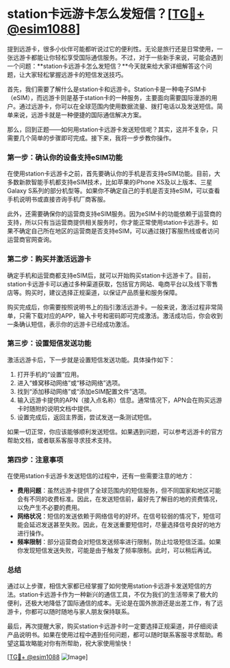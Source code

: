 # station卡远游卡怎么发短信？[[TG💪+ @esim1088](https://t.me/s/esim1088)]

提到远游卡，很多小伙伴可能都听说过它的便利性。无论是旅行还是日常使用，一张远游卡都能让你轻松享受国际通信服务。不过，对于一些新手来说，可能会遇到一个问题：**station卡远游卡怎么发短信？**今天就来给大家详细解答这个问题，让大家轻松掌握远游卡的短信发送技巧。

首先，我们需要了解什么是station卡和远游卡。Station卡是一种电子SIM卡（eSIM），而远游卡则是基于station卡的一种服务，主要面向需要国际漫游的用户。通过远游卡，你可以在全球范围内使用数据流量、拨打电话以及发送短信。简单来说，远游卡就是一种便捷的国际通信解决方案。

那么，回到正题——如何用station卡远游卡发送短信呢？其实，这并不复杂，只需要几个简单的步骤即可完成。接下来，我将一步步教你操作。

### 第一步：确认你的设备支持eSIM功能

在使用station卡远游卡之前，首先要确认你的手机是否支持eSIM功能。目前，大多数新款智能手机都支持eSIM技术，比如苹果的iPhone XS及以上版本、三星Galaxy S系列的部分机型等。如果你不确定自己的手机是否支持eSIM，可以查看手机说明书或直接咨询手机厂商客服。

此外，还需要确保你的运营商支持eSIM服务。因为eSIM卡的功能依赖于运营商的支持，所以只有当运营商提供相关服务时，你才能正常使用station卡远游卡。如果不确定自己所在地区的运营商是否支持eSIM，可以通过拨打客服热线或者访问运营商官网查询。

### 第二步：购买并激活远游卡

确定手机和运营商都支持eSIM后，就可以开始购买station卡远游卡了。目前，station卡远游卡可以通过多种渠道获取，包括官方网站、电商平台以及线下零售店等。购买时，建议选择正规渠道，以保证产品质量和服务保障。

购买完成后，你需要按照说明书上的指引激活远游卡。一般来说，激活过程非常简单，只需下载对应的APP，输入卡号和密码即可完成激活。激活成功后，你会收到一条确认短信，表示你的远游卡已经成功激活。

### 第三步：设置短信发送功能

激活远游卡后，下一步就是设置短信发送功能。具体操作如下：

1. 打开手机的“设置”应用。
2. 进入“蜂窝移动网络”或“移动网络”选项。
3. 找到“添加移动网络”或“添加eSIM配置文件”选项。
4. 输入远游卡提供的APN（接入点名称）信息。通常情况下，APN会在购买远游卡时随附的说明文档中提供。
5. 设置完成后，返回主界面，尝试发送一条测试短信。

如果一切正常，你应该能够顺利发送短信。如果遇到问题，可以参考远游卡的官方帮助文档，或者联系客服寻求技术支持。

### 第四步：注意事项

在使用station卡远游卡发送短信的过程中，还有一些需要注意的地方：

- **费用问题**：虽然远游卡提供了全球范围内的短信服务，但不同国家和地区可能会有不同的收费标准。因此，在发送短信前，最好先了解目的地的资费情况，以免产生不必要的费用。
- **网络状况**：短信的发送依赖于网络信号的好坏。在信号较弱的情况下，短信可能会延迟发送甚至失败。因此，在发送重要短信时，尽量选择信号良好的地方进行操作。
- **频率限制**：部分运营商会对短信发送频率进行限制，防止垃圾短信泛滥。如果你发现短信发送失败，可能是由于触发了频率限制。此时，可以稍后再试。

### 总结

通过以上步骤，相信大家都已经掌握了如何使用station卡远游卡发送短信的方法。station卡远游卡作为一种新兴的通信工具，不仅为我们的生活带来了极大的便利，还极大地降低了国际通信的成本。无论是在国外旅游还是出差工作，有了远游卡，你都可以随时随地与家人朋友保持联系。

最后，再次提醒大家，购买station卡远游卡时一定要选择正规渠道，并仔细阅读产品说明书。如果在使用过程中遇到任何问题，都可以随时联系客服寻求帮助。希望这篇攻略能对你有所帮助，祝大家使用愉快！

[[TG💪+ @esim1088](https://t.me/s/esim1088) ![Image](https://i.postimg.cc/4NQfJmqS/Snipaste-2025-05-13-00-14-12.png)]